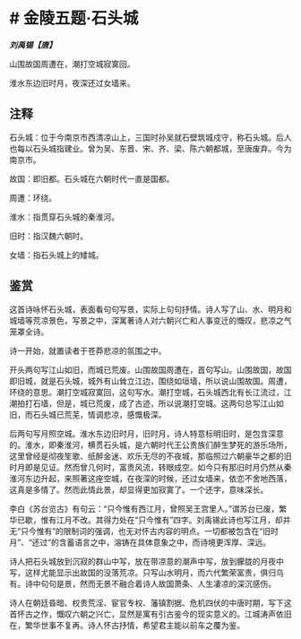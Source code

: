 # # 金陵五题·石头城

***刘禹锡【唐】***

山围故国周遭在，潮打空城寂寞回。

淮水东边旧时月，夜深还过女墙来。

## 注释

石头城：位于今南京市西清凉山上，三国时孙吴就石壁筑城戍守，称石头城。后人也每以石头城指建业。曾为吴、东晋、宋、齐、梁、陈六朝都城，至唐废弃。今为南京市。

故国：即旧都。石头城在六朝时代一直是国都。

周遭：环绕。

淮水：指贯穿石头城的秦淮河。

旧时：指汉魏六朝时。

女墙：指石头城上的矮城。

## 鉴赏

这首诗咏怀石头城，表面看句句写景，实际上句句抒情。诗人写了山、水、明月和城墙等荒凉景色，写景之中，深寓著诗人对六朝兴亡和人事变迁的慨叹，悲凉之气笼罩全诗。

诗一开始，就置读者于苍莽悲凉的氛围之中。

开头两句写江山如旧，而城已荒废。山围故国周遭在，首句写山。山围故国，故国即旧城，就是石头城，城外有山耸立江边，围绕如垣墙，所以说山围故国。周遭，环绕的意思。潮打空城寂寞回，这句写水。潮打空城，石头城西北有长江流过，江潮拍打石墙，但是，城已荒废，成了古迹，所以说潮打空城。这两句总写江山如旧，而石头城已荒芜，情调悲凉，感慨极深。

后两句写月照空城。淮水东边旧时月，旧时月，诗人特意标明旧时，是包含深意的。淮水，即秦淮河，横贯石头城，是六朝时代王公贵族们醉生梦死的游乐场所，这里曾经是彻夜笙歌、纸醉金迷、欢乐无尽的不夜城，那临照过六朝豪华之都的旧时月即是见证。然而曾几何时，富贵风流，转眼成空。如今只有那旧时月仍然从秦淮河东边升起，来照著这座空城，在夜深的时候，还过女墙来，依恋不舍地西落，这真是多情了。然而此情此景，却显得更加寂寞了。一个还字，意味深长。

李白《苏台览古》有句云：“只今惟有西江月，曾照吴王宫里人。”谓苏台已废，繁华已歇，惟有江月不改。其得力处在“只今惟有”四字。刘禹锡此诗也写江月，却并无“只今惟有”的限制词的强调，也无对怀古内容的明点。一切都被包含在“旧时月”、“还过”的含蓄语言之中，溶铸在具体意象之中，而诗境更浑厚、深远。

诗人把石头城放到沉寂的群山中写，放在带凉意的潮声中写，放到朦胧的月夜中写，这样尤能显示出故国的没落荒凉。只写山水明月，而六代繁荣富贵，俱归乌有。诗中句句是景，然而无景不融合着诗人故国萧条、人生凄凉的深沉感伤。

诗人在朝廷昏暗、权贵荒淫、宦官专权、藩镇割据、危机四伏的中唐时期，写下这首怀古之作，慨叹六朝之兴亡，显然是寓有引古鉴今的现实意义的。江城涛声依旧在，繁华世事不复再。诗人怀古抒情，希望君主能以前车之覆为鉴。
